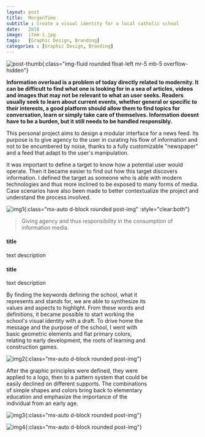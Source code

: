 ```yaml
---
layout: post
title:  MorgenTime
subtitle : Create a visual identity for a local catholic school
date:   2018
image:  item-1.jpg
tags:   [Graphic Design, Branding]
categories : [Graphic Design, Branding]
---
```

![post-thumb]({{site.baseurl}}/projects/images/steloi/thumb-1.jpg){:class="img-fluid rounded float-left mr-5 mb-5 overflow-hidden"}

**Information overload is a problem of today directly related to modernity. It can be difficult to find what one is looking for in a sea of articles, videos and images that may not be relevant to what an user seeks. Readers usually seek to learn about current events, whether general or specific to their interests, a good platform should allow them to find topics for conversation, learn or simply take care of themselves. Information doesnt have to be a burden, but it still needs to be handled responsibly.**

This personal project aims to design a modular interface for a news feed. Its purpose is to give agency to the user in curating his flow of information and not to be encumbered by noise, thanks to a fully customizable "newspaper" and a feed that adapt to the user's manipulation.

It was important to define a target to know how a potential user would operate. Then it became easier to find out how this target discovers information. I defined the target as someone who is able with modern technologies and thus more inclined to be exposed to many forms of media. Case scenarios have also been made to better contextualize the project and understand the process involved.

![img1]({{site.baseurl}}/projects/images/steloi/img-1.jpg){:class="mx-auto d-block rounded post-img" :style="clear:both"}

> Giving agency and thus responsibility in the consumption of information media.

<div class="col-md-4 mb-4 mb-md-0">
        <div class="card shadow">
          <div class="card-body bg-primary text-center px-4 py-5">
            <i class="{{ service.icon }} icon mb-5 d-inline-block text-title" style="color: $text-title"></i>
            <h4 class="mb-4">title</h4>
            <p>text description</p>
          </div>
        </div>
      </div>
      
 <div class="col-md-4 mb-4 mb-md-0">
        <div class="card shadow">
          <div class="card-body bg-primary text-center px-4 py-5">
            <i class="{{ service.icon }} icon mb-5 d-inline-block text-title" style="color: $text-title"></i>
            <h4 class="mb-4">title</h4>
            <p>text description</p>
          </div>
        </div>
      </div>
      
<div style="clear:both; max-width:75%" class="paragraph">
By finding the keywords defining the school, what it represents and stands for, we are able to synthesize its values and aspects to highlight. From these words and definitions, it became possible to start working the school's visual identity with a draft. To drive home the message and the purpose of the school, I went with basic geometric elements and flat primary colors, relating to early development, the roots of learning and construction games. 
</div>

![img2]({{site.baseurl}}/projects/images/steloi/img-2.jpg){:class="mx-auto d-block rounded post-img"}

<div style="clear:both; max-width:75%" class="paragraph">
After the graphic principles were defined, they were applied to a logo, then to a pattern system that could be easily declined on different supports. The combinations of simple shapes and colors bring back to elementary education and emphasize the importance of the individual from an early age.
</div>

![img3]({{site.baseurl}}/projects/images/steloi/img-3.jpg){:class="mx-auto d-block rounded post-img"}

![img4]({{site.baseurl}}/projects/images/steloi/img-4.jpg){:class="mx-auto d-block rounded post-img"}

